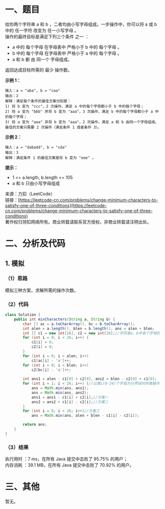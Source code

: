 # 一、题目
给你两个字符串 a 和 b ，二者均由小写字母组成。一步操作中，你可以将 a 或 b 中的 任一字符 改变为 任一小写字母 。     
操作的最终目标是满足下列三个条件 之一 ：    
- a 中的 每个字母 在字母表中 严格小于 b 中的 每个字母 。
- b 中的 每个字母 在字母表中 严格小于 a 中的 每个字母 。
- a 和 b 都 由 同一个 字母组成。
     
返回达成目标所需的 最少 操作数。     
    
**示例 1：**    
```
输入：a = "aba", b = "caa"
输出：2
解释：满足每个条件的最佳方案分别是：
1) 将 b 变为 "ccc"，2 次操作，满足 a 中的每个字母都小于 b 中的每个字母；
2) 将 a 变为 "bbb" 并将 b 变为 "aaa"，3 次操作，满足 b 中的每个字母都小于 a 中的每个字母；
3) 将 a 变为 "aaa" 并将 b 变为 "aaa"，2 次操作，满足 a 和 b 由同一个字母组成。
最佳的方案只需要 2 次操作（满足条件 1 或者条件 3）。
```
**示例 2：**      
```
输入：a = "dabadd", b = "cda"
输出：3
解释：满足条件 1 的最佳方案是将 b 变为 "eee" 。
```
    
**提示：**     
- 1 <= a.length, b.length <= 105
- a 和 b 只由小写字母组成
     
来源：力扣（LeetCode）     
链接：[https://leetcode-cn.com/problems/change-minimum-characters-to-satisfy-one-of-three-conditions](https://leetcode-cn.com/problems/change-minimum-characters-to-satisfy-one-of-three-conditions)     
著作权归领扣网络所有。商业转载请联系官方授权，非商业转载请注明出处。    
# 二、分析及代码    
## 1. 模拟
### （1）思路
模拟三种方案，求解所需的操作次数。    
### （2）代码
```java
class Solution {
    public int minCharacters(String a, String b) {
        char [] ac = a.toCharArray(), bc = b.toCharArray();
        int alen = a.length(), blen = b.length(), ans = alen + blen;
        int [] c1 = new int[26], c2 = new int[26];//字符串a、b中各个字母的数量
        for (int i = 0; i < 26; i++) {
            c1[i] = 0;
            c2[i] = 0;
        }
        for (int i = 0; i < alen; i++)
            c1[ac[i] - 'a']++;
        for (int i = 0; i < blen; i++)
            c2[bc[i] - 'a']++;
        
        int ans1 = alen - c1[0] + c2[0], ans2 = blen - c2[0] + c1[0];
        for (int i = 1; i < 26; i++) {//以第i(0-24)个字母为分界线时所需操作次数
            ans = Math.min(ans, ans1);
            ans = Math.min(ans, ans2);
            ans1 = ans1 - c1[i] + c2[i];//方案一
            ans2 = ans2 + c1[i] - c2[i];//方案二
        }     
        for (int i = 0; i < 26; i++)//方案三
            ans = Math.min(ans, alen + blen - c1[i] - c2[i]);

        return ans;
    }
}
```
### （3）结果
执行用时 ：7 ms，在所有 Java 提交中击败了 95.75% 的用户；    
内存消耗 ：39.1 MB，在所有 Java 提交中击败了 70.92% 的用户。      
# 三、其他
暂无。  
